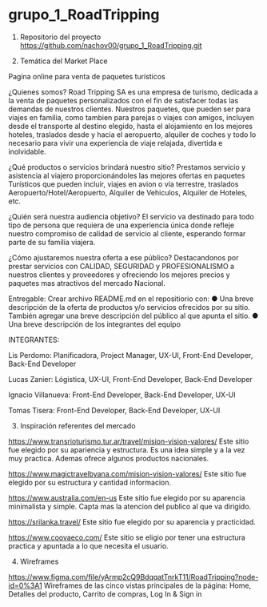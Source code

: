 # grupo_1_RoadTripping

1. Repositorio del proyecto 
https://github.com/nachov00/grupo_1_RoadTripping.git

2. Temática del Market Place

Pagina online para venta de paquetes turísticos

¿Quienes somos?
Road Tripping SA es una empresa de turismo, dedicada a la venta de paquetes personalizados con el fin de satisfacer todas las demandas de nuestros clientes. Nuestros paquetes, que pueden ser para viajes en familia, como tambien para parejas o viajes con amigos, incluyen desde el transporte al destino elegido, hasta el alojamiento en los mejores hoteles, traslados desde y hacia el aeropuerto, alquiler de coches y todo lo necesario para vivir una experiencia de viaje relajada, divertida e inolvidable. 

¿Qué productos o servicios brindará nuestro sitio? 
Prestamos servicio y asistencia al viajero proporcionándoles las mejores ofertas en paquetes Turísticos que pueden incluir, viajes en avion o vía terrestre, traslados Aeropuerto/Hotel/Aeropuerto, Alquiler de Vehiculos, Alquiler de Hoteles, etc.

¿Quién será nuestra audiencia objetivo? 
El servicio va destinado para todo tipo de persona que requiera de una experiencia única donde refleje nuestro compromiso de calidad de servicio al cliente, esperando formar parte de su familia viajera.

¿Cómo ajustaremos nuestra oferta a ese público?
Destacandonos por prestar servicios con CALIDAD, SEGURIDAD y PROFESIONALISMO a nuestros clientes y proveedores y ofreciendo los mejores precios y paquetes mas atractivos del mercado Nacional.

Entregable​:​ Crear archivo README.md en el repositiorio con:
● Una breve descripción de la oferta de productos y/o servicios ofrecidos por su
sitio. También agregar una breve descripción del público al que apunta el sitio.
● Una breve descripción de los integrantes del equipo

INTEGRANTES:

Lis Perdomo: Planificadora, Project Manager, UX-UI, Front-End Developer, Back-End Developer

Lucas Zanier: Lógistica, UX-UI, Front-End Developer, Back-End Developer

Ignacio Villanueva: Front-End Developer, Back-End Developer, UX-UI

Tomas Tisera: Front-End Developer, Back-End Developer, UX-UI

3. Inspiración referentes del mercado

https://www.transrioturismo.tur.ar/travel/mision-vision-valores/
Este sitio fue elegido por su apariencia y estructura. Es una idea simple y a la vez muy practica. Ademas ofrece algunos productos nacionales.

https://www.magictravelbyana.com/mision-vision-valores/
Este sitio fue elegido por su estructura y cantidad informacion.

https://www.australia.com/en-us
Este sitio fue elegido por su aparencia minimalista y simple. Capta mas la atencion del publico al que va dirigido.

https://srilanka.travel/
Este sitio fue elegido por su aparencia y practicidad.

https://www.coovaeco.com/
Este sitio se eligio por tener una estructura practica y apuntada a lo que necesita el usuario.

4. Wireframes

https://www.figma.com/file/yArmp2cQ9BdqqatTnrkT11/RoadTripping?node-id=0%3A1
Wireframes de las cinco vistas principales de la página: Home, Detalles del producto, Carrito de compras, Log In & Sign in
